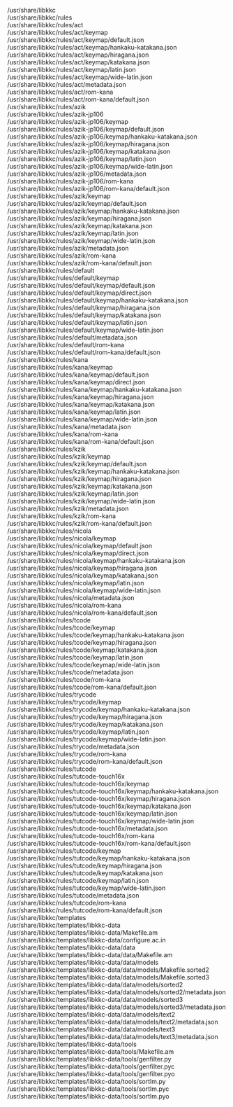 /usr/share/libkkc  
/usr/share/libkkc/rules  
/usr/share/libkkc/rules/act  
/usr/share/libkkc/rules/act/keymap  
/usr/share/libkkc/rules/act/keymap/default.json  
/usr/share/libkkc/rules/act/keymap/hankaku-katakana.json  
/usr/share/libkkc/rules/act/keymap/hiragana.json  
/usr/share/libkkc/rules/act/keymap/katakana.json  
/usr/share/libkkc/rules/act/keymap/latin.json  
/usr/share/libkkc/rules/act/keymap/wide-latin.json  
/usr/share/libkkc/rules/act/metadata.json  
/usr/share/libkkc/rules/act/rom-kana  
/usr/share/libkkc/rules/act/rom-kana/default.json  
/usr/share/libkkc/rules/azik  
/usr/share/libkkc/rules/azik-jp106  
/usr/share/libkkc/rules/azik-jp106/keymap  
/usr/share/libkkc/rules/azik-jp106/keymap/default.json  
/usr/share/libkkc/rules/azik-jp106/keymap/hankaku-katakana.json  
/usr/share/libkkc/rules/azik-jp106/keymap/hiragana.json  
/usr/share/libkkc/rules/azik-jp106/keymap/katakana.json  
/usr/share/libkkc/rules/azik-jp106/keymap/latin.json  
/usr/share/libkkc/rules/azik-jp106/keymap/wide-latin.json  
/usr/share/libkkc/rules/azik-jp106/metadata.json  
/usr/share/libkkc/rules/azik-jp106/rom-kana  
/usr/share/libkkc/rules/azik-jp106/rom-kana/default.json  
/usr/share/libkkc/rules/azik/keymap  
/usr/share/libkkc/rules/azik/keymap/default.json  
/usr/share/libkkc/rules/azik/keymap/hankaku-katakana.json  
/usr/share/libkkc/rules/azik/keymap/hiragana.json  
/usr/share/libkkc/rules/azik/keymap/katakana.json  
/usr/share/libkkc/rules/azik/keymap/latin.json  
/usr/share/libkkc/rules/azik/keymap/wide-latin.json  
/usr/share/libkkc/rules/azik/metadata.json  
/usr/share/libkkc/rules/azik/rom-kana  
/usr/share/libkkc/rules/azik/rom-kana/default.json  
/usr/share/libkkc/rules/default  
/usr/share/libkkc/rules/default/keymap  
/usr/share/libkkc/rules/default/keymap/default.json  
/usr/share/libkkc/rules/default/keymap/direct.json  
/usr/share/libkkc/rules/default/keymap/hankaku-katakana.json  
/usr/share/libkkc/rules/default/keymap/hiragana.json  
/usr/share/libkkc/rules/default/keymap/katakana.json  
/usr/share/libkkc/rules/default/keymap/latin.json  
/usr/share/libkkc/rules/default/keymap/wide-latin.json  
/usr/share/libkkc/rules/default/metadata.json  
/usr/share/libkkc/rules/default/rom-kana  
/usr/share/libkkc/rules/default/rom-kana/default.json  
/usr/share/libkkc/rules/kana  
/usr/share/libkkc/rules/kana/keymap  
/usr/share/libkkc/rules/kana/keymap/default.json  
/usr/share/libkkc/rules/kana/keymap/direct.json  
/usr/share/libkkc/rules/kana/keymap/hankaku-katakana.json  
/usr/share/libkkc/rules/kana/keymap/hiragana.json  
/usr/share/libkkc/rules/kana/keymap/katakana.json  
/usr/share/libkkc/rules/kana/keymap/latin.json  
/usr/share/libkkc/rules/kana/keymap/wide-latin.json  
/usr/share/libkkc/rules/kana/metadata.json  
/usr/share/libkkc/rules/kana/rom-kana  
/usr/share/libkkc/rules/kana/rom-kana/default.json  
/usr/share/libkkc/rules/kzik  
/usr/share/libkkc/rules/kzik/keymap  
/usr/share/libkkc/rules/kzik/keymap/default.json  
/usr/share/libkkc/rules/kzik/keymap/hankaku-katakana.json  
/usr/share/libkkc/rules/kzik/keymap/hiragana.json  
/usr/share/libkkc/rules/kzik/keymap/katakana.json  
/usr/share/libkkc/rules/kzik/keymap/latin.json  
/usr/share/libkkc/rules/kzik/keymap/wide-latin.json  
/usr/share/libkkc/rules/kzik/metadata.json  
/usr/share/libkkc/rules/kzik/rom-kana  
/usr/share/libkkc/rules/kzik/rom-kana/default.json  
/usr/share/libkkc/rules/nicola  
/usr/share/libkkc/rules/nicola/keymap  
/usr/share/libkkc/rules/nicola/keymap/default.json  
/usr/share/libkkc/rules/nicola/keymap/direct.json  
/usr/share/libkkc/rules/nicola/keymap/hankaku-katakana.json  
/usr/share/libkkc/rules/nicola/keymap/hiragana.json  
/usr/share/libkkc/rules/nicola/keymap/katakana.json  
/usr/share/libkkc/rules/nicola/keymap/latin.json  
/usr/share/libkkc/rules/nicola/keymap/wide-latin.json  
/usr/share/libkkc/rules/nicola/metadata.json  
/usr/share/libkkc/rules/nicola/rom-kana  
/usr/share/libkkc/rules/nicola/rom-kana/default.json  
/usr/share/libkkc/rules/tcode  
/usr/share/libkkc/rules/tcode/keymap  
/usr/share/libkkc/rules/tcode/keymap/hankaku-katakana.json  
/usr/share/libkkc/rules/tcode/keymap/hiragana.json  
/usr/share/libkkc/rules/tcode/keymap/katakana.json  
/usr/share/libkkc/rules/tcode/keymap/latin.json  
/usr/share/libkkc/rules/tcode/keymap/wide-latin.json  
/usr/share/libkkc/rules/tcode/metadata.json  
/usr/share/libkkc/rules/tcode/rom-kana  
/usr/share/libkkc/rules/tcode/rom-kana/default.json  
/usr/share/libkkc/rules/trycode  
/usr/share/libkkc/rules/trycode/keymap  
/usr/share/libkkc/rules/trycode/keymap/hankaku-katakana.json  
/usr/share/libkkc/rules/trycode/keymap/hiragana.json  
/usr/share/libkkc/rules/trycode/keymap/katakana.json  
/usr/share/libkkc/rules/trycode/keymap/latin.json  
/usr/share/libkkc/rules/trycode/keymap/wide-latin.json  
/usr/share/libkkc/rules/trycode/metadata.json  
/usr/share/libkkc/rules/trycode/rom-kana  
/usr/share/libkkc/rules/trycode/rom-kana/default.json  
/usr/share/libkkc/rules/tutcode  
/usr/share/libkkc/rules/tutcode-touch16x  
/usr/share/libkkc/rules/tutcode-touch16x/keymap  
/usr/share/libkkc/rules/tutcode-touch16x/keymap/hankaku-katakana.json  
/usr/share/libkkc/rules/tutcode-touch16x/keymap/hiragana.json  
/usr/share/libkkc/rules/tutcode-touch16x/keymap/katakana.json  
/usr/share/libkkc/rules/tutcode-touch16x/keymap/latin.json  
/usr/share/libkkc/rules/tutcode-touch16x/keymap/wide-latin.json  
/usr/share/libkkc/rules/tutcode-touch16x/metadata.json  
/usr/share/libkkc/rules/tutcode-touch16x/rom-kana  
/usr/share/libkkc/rules/tutcode-touch16x/rom-kana/default.json  
/usr/share/libkkc/rules/tutcode/keymap  
/usr/share/libkkc/rules/tutcode/keymap/hankaku-katakana.json  
/usr/share/libkkc/rules/tutcode/keymap/hiragana.json  
/usr/share/libkkc/rules/tutcode/keymap/katakana.json  
/usr/share/libkkc/rules/tutcode/keymap/latin.json  
/usr/share/libkkc/rules/tutcode/keymap/wide-latin.json  
/usr/share/libkkc/rules/tutcode/metadata.json  
/usr/share/libkkc/rules/tutcode/rom-kana  
/usr/share/libkkc/rules/tutcode/rom-kana/default.json  
/usr/share/libkkc/templates  
/usr/share/libkkc/templates/libkkc-data  
/usr/share/libkkc/templates/libkkc-data/Makefile.am  
/usr/share/libkkc/templates/libkkc-data/configure.ac.in  
/usr/share/libkkc/templates/libkkc-data/data  
/usr/share/libkkc/templates/libkkc-data/data/Makefile.am  
/usr/share/libkkc/templates/libkkc-data/data/models  
/usr/share/libkkc/templates/libkkc-data/data/models/Makefile.sorted2  
/usr/share/libkkc/templates/libkkc-data/data/models/Makefile.sorted3  
/usr/share/libkkc/templates/libkkc-data/data/models/sorted2  
/usr/share/libkkc/templates/libkkc-data/data/models/sorted2/metadata.json  
/usr/share/libkkc/templates/libkkc-data/data/models/sorted3  
/usr/share/libkkc/templates/libkkc-data/data/models/sorted3/metadata.json  
/usr/share/libkkc/templates/libkkc-data/data/models/text2  
/usr/share/libkkc/templates/libkkc-data/data/models/text2/metadata.json  
/usr/share/libkkc/templates/libkkc-data/data/models/text3  
/usr/share/libkkc/templates/libkkc-data/data/models/text3/metadata.json  
/usr/share/libkkc/templates/libkkc-data/tools  
/usr/share/libkkc/templates/libkkc-data/tools/Makefile.am  
/usr/share/libkkc/templates/libkkc-data/tools/genfilter.py  
/usr/share/libkkc/templates/libkkc-data/tools/genfilter.pyc  
/usr/share/libkkc/templates/libkkc-data/tools/genfilter.pyo  
/usr/share/libkkc/templates/libkkc-data/tools/sortlm.py  
/usr/share/libkkc/templates/libkkc-data/tools/sortlm.pyc  
/usr/share/libkkc/templates/libkkc-data/tools/sortlm.pyo  
